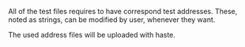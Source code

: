 All of the test files requires to have correspond test addresses. 
These, noted as strings, can be modified by user, whenever they want.

The used address files will be uploaded with haste.
